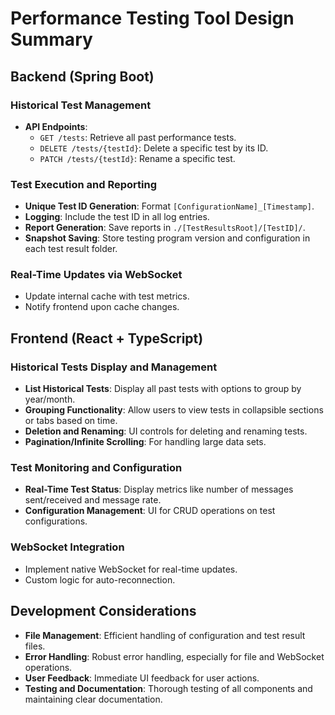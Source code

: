 # Performance Testing Tool Design Summary

## Backend (Spring Boot)

### Historical Test Management
- **API Endpoints**:
  - `GET /tests`: Retrieve all past performance tests.
  - `DELETE /tests/{testId}`: Delete a specific test by its ID.
  - `PATCH /tests/{testId}`: Rename a specific test.

### Test Execution and Reporting
- **Unique Test ID Generation**: Format `[ConfigurationName]_[Timestamp]`.
- **Logging**: Include the test ID in all log entries.
- **Report Generation**: Save reports in `./[TestResultsRoot]/[TestID]/`.
- **Snapshot Saving**: Store testing program version and configuration in each test result folder.

### Real-Time Updates via WebSocket
- Update internal cache with test metrics.
- Notify frontend upon cache changes.

## Frontend (React + TypeScript)

### Historical Tests Display and Management
- **List Historical Tests**: Display all past tests with options to group by year/month.
- **Grouping Functionality**: Allow users to view tests in collapsible sections or tabs based on time.
- **Deletion and Renaming**: UI controls for deleting and renaming tests.
- **Pagination/Infinite Scrolling**: For handling large data sets.

### Test Monitoring and Configuration
- **Real-Time Test Status**: Display metrics like number of messages sent/received and message rate.
- **Configuration Management**: UI for CRUD operations on test configurations.

### WebSocket Integration
- Implement native WebSocket for real-time updates.
- Custom logic for auto-reconnection.

## Development Considerations

- **File Management**: Efficient handling of configuration and test result files.
- **Error Handling**: Robust error handling, especially for file and WebSocket operations.
- **User Feedback**: Immediate UI feedback for user actions.
- **Testing and Documentation**: Thorough testing of all components and maintaining clear documentation.

